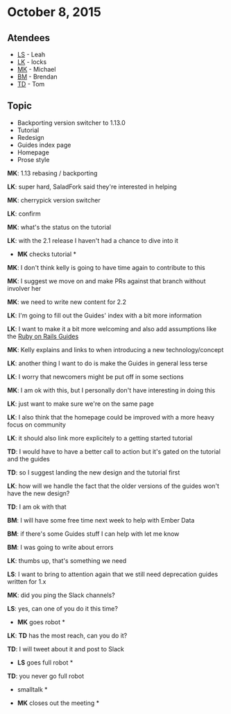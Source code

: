 # October 8, 2015

## Atendees

- [LS][ls] - Leah
- [LK][lk] - locks
- [MK][mk] - Michael
- [BM][bm] - Brendan
- [TD][td] - Tom

## Topic

- Backporting version switcher to 1.13.0
- Tutorial
- Redesign
- Guides index page
- Homepage
- Prose style

**MK**: 1.13 rebasing / backporting

**LK**: super hard, SaladFork said they're interested in helping

**MK**: cherrypick version switcher

**LK**: confirm

**MK**: what's the status on the tutorial

**LK**: with the 2.1 release I haven't had a chance to dive into it

- **MK** checks tutorial \*

**MK**: I don't think kelly is going to have time again to contribute to this

**MK**: I suggest we move on and make PRs against that branch without involver her

**MK**: we need to write new content for 2.2

**LK**: I'm going to fill out the Guides' index with a bit more information

**LK**: I want to make it a bit more welcoming and also add assumptions like the [Ruby on Rails Guides][rorg]

**MK**: Kelly explains and links to when introducing a new technology/concept

**LK**: another thing I want to do is make the Guides in general less terse

**LK**: I worry that newcomers might be put off in some sections

**MK**: I am ok with this, but I personally don't have interesting in doing this

**LK**: just want to make sure we're on the same page

**LK**: I also think that the homepage could be improved with a more heavy focus on community

**LK**: it should also link more explicitely to a getting started tutorial

**TD**: I would have to have a better call to action but it's gated on the tutorial and the guides

**TD**: so I suggest landing the new design and the tutorial first

**LK**: how will we handle the fact that the older versions of the guides won't have the new design?

**TD**: I am ok with that

**BM**: I will have some free time next week to help with Ember Data

**BM**: if there's some Guides stuff I can help with let me know

**BM**: I was going to write about errors

**LK**: thumbs up, that's something we need

**LS**: I want to bring to attention again that we still need deprecation guides written for 1.x

**MK**: did you ping the Slack channels?

**LS**: yes, can one of you do it this time?

- **MK** goes robot \*

**LK**: **TD** has the most reach, can you do it?

**TD**: I will tweet about it and post to Slack

- **LS** goes full robot \*

**TD**: you never go full robot

- smalltalk \*

- **MK** closes out the meeting \*

[ls]: https://github.com/wifelette
[lk]: https://github.com/locks
[mk]: https://github.com/michaelrkn
[bm]: https://github.com/bmac
[td]: https://github.com/tomdale
[rorg]: http://guides.rubyonrails.org/getting_started.html#guide-assumptions
